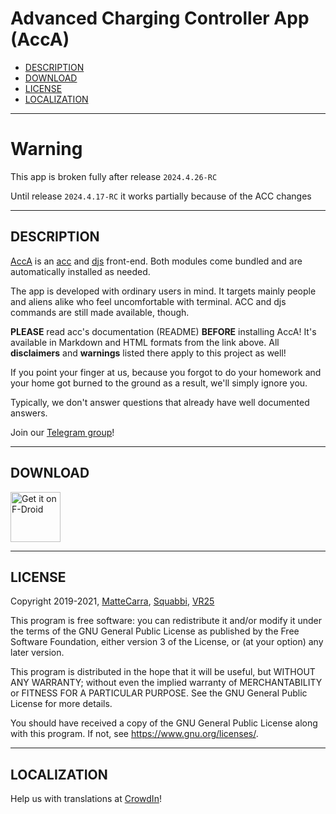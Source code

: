 # Advanced Charging Controller App (AccA)



- [DESCRIPTION](#description)
- [DOWNLOAD](#download)
- [LICENSE](#license)
- [LOCALIZATION](#localization)

---
# Warning 

This app is broken fully after release ```2024.4.26-RC```

Until release ```2024.4.17-RC``` it works partially because of the ACC changes

---
## DESCRIPTION

[AccA](https://github.com/MatteCarra/AccA) is an [acc](https://github.com/VR-25/acc) and [djs](https://github.com/VR-25/djs) front-end.
Both modules come bundled and are automatically installed as needed.

The app is developed with ordinary users in mind.
It targets mainly people and aliens alike who feel uncomfortable with terminal.
ACC and djs commands are still made available, though.

**PLEASE** read acc's documentation (README) **BEFORE** installing AccA!
It's available in Markdown and HTML formats from the link above.
All **disclaimers** and **warnings** listed there apply to this project as well!

If you point your finger at us, because you forgot to do your homework and your home got burned to the ground as a result, we'll simply ignore you.

Typically, we don't answer questions that already have well documented answers.

Join our [Telegram group](https://t.me/acc_group)!


---
## DOWNLOAD

[<img src="https://fdroid.gitlab.io/artwork/badge/get-it-on.png"
     alt="Get it on F-Droid"
     height="80">](https://f-droid.org/packages/mattecarra.accapp/)


---
## LICENSE

Copyright 2019-2021, [MatteCarra](https://github.com/MatteCarra/), [Squabbi](https://github.com/Squabbi/), [VR25](https://github.com/VR-25/)

This program is free software: you can redistribute it and/or modify
it under the terms of the GNU General Public License as published by
the Free Software Foundation, either version 3 of the License, or
(at your option) any later version.

This program is distributed in the hope that it will be useful,
but WITHOUT ANY WARRANTY; without even the implied warranty of
MERCHANTABILITY or FITNESS FOR A PARTICULAR PURPOSE.  See the
GNU General Public License for more details.

You should have received a copy of the GNU General Public License
along with this program. If not, see <https://www.gnu.org/licenses/>.


---
## LOCALIZATION

Help us with translations at [CrowdIn](https://crowdin.com/project/advanced-charging-controller/)!
